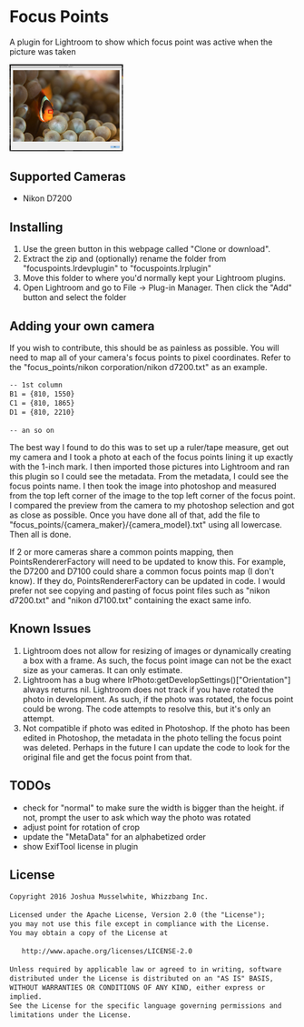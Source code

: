 Focus Points
=======

A plugin for Lightroom to show which focus point was active when the picture was taken

<img src="screens/sample.png" alt="Screenshot" style="width: 200px;"/>



Supported Cameras
--------
* Nikon D7200


Installing
--------
1. Use the green button in this webpage called "Clone or download". 
2. Extract the zip and (optionally) rename the folder from "focuspoints.lrdevplugin" to "focuspoints.lrplugin" 
3. Move this folder to where you'd normally kept your Lightroom plugins.
4. Open Lightroom and go to File -> Plug-in Manager. Then click the "Add" button and select the folder


Adding your own camera
--------
If you wish to contribute, this should be as painless as possible. You will need to map all of your camera's focus points to pixel coordinates. Refer to the "focus_points/nikon corporation/nikon d7200.txt" as an example. 
```
-- 1st column
B1 = {810, 1550}
C1 = {810, 1865}
D1 = {810, 2210}

-- an so on
```
The best way I found to do this was to set up a ruler/tape measure, get out my camera and I took a photo at each of the focus points lining it up exactly with the 1-inch mark. I then imported those pictures into Lightroom and ran this plugin so I could see the metadata. From the metadata, I could see the focus points name. I then took the image into photoshop and measured from the top left corner of the image to the top left corner of the focus point. I compared the preview from the camera to my photoshop selection and got as close as possible. Once you have done all of that, add the file to "focus_points/{camera_maker}/{camera_model}.txt" using all lowercase. Then all is done. 

If 2 or more cameras share a common points mapping, then PointsRendererFactory will need to be updated to know this. For example, the D7200 and D7100 could share a common focus points map (I don't know). If they do, PointsRendererFactory can be updated in code. I would prefer not see copying and pasting of focus point files such as "nikon d7200.txt" and "nikon d7100.txt" containing the exact same info. 


Known Issues
--------
1. Lightroom does not allow for resizing of images or dynamically creating a box with a frame. As such, 
the focus point image can not be the exact size as your cameras. It can only estimate. 
2. Lightroom has a bug where lrPhoto:getDevelopSettings()["Orientation"] always returns nil. Lightroom does not
track if you have rotated the photo in development. As such, if the photo was rotated, the focus point could be 
wrong. The code attempts to resolve this, but it's only an attempt. 
3. Not compatible if photo was edited in Photoshop. If the photo has been edited in Photoshop, the metadata in the photo telling the focus point was deleted. Perhaps in the future I can update the code to look for the original file and get the focus point from that. 


TODOs
--------
 * check for "normal" to make sure the width is bigger than the height. if not, prompt
  the user to ask which way the photo was rotated
 * adjust point for rotation of crop
 * update the "MetaData" for an alphabetized order
 * show ExifTool license in plugin 


License
--------

    Copyright 2016 Joshua Musselwhite, Whizzbang Inc.

    Licensed under the Apache License, Version 2.0 (the "License");
    you may not use this file except in compliance with the License.
    You may obtain a copy of the License at

       http://www.apache.org/licenses/LICENSE-2.0

    Unless required by applicable law or agreed to in writing, software
    distributed under the License is distributed on an "AS IS" BASIS,
    WITHOUT WARRANTIES OR CONDITIONS OF ANY KIND, either express or implied.
    See the License for the specific language governing permissions and
    limitations under the License.


